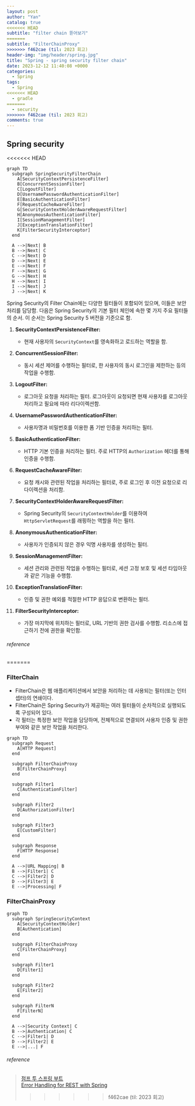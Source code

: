 ```yaml
---
layout: post
author: "Yan"
catalog: true
<<<<<<< HEAD
subtitle: "filter chain 뜯어보기"
=======
subtitle: "FilterChainProxy"
>>>>>>> f462cae (til: 2023 회고)
header-img: "img/header/spring.jpg"
title: "Spring - spring security filter chain"
date: 2023-12-12 11:40:08 +0000
categories:
  - Spring
tags:
  - Spring
<<<<<<< HEAD
  - gradle
=======
  - security
>>>>>>> f462cae (til: 2023 회고)
comments: true
---
```


## Spring security

<<<<<<< HEAD
```mermaid
graph TD
  subgraph SpringSecurityFilterChain
    A[SecurityContextPersistenceFilter]
    B[ConcurrentSessionFilter]
    C[LogoutFilter]
    D[UsernamePasswordAuthenticationFilter]
    E[BasicAuthenticationFilter]
    F[RequestCacheAwareFilter]
    G[SecurityContextHolderAwareRequestFilter]
    H[AnonymousAuthenticationFilter]
    I[SessionManagementFilter]
    J[ExceptionTranslationFilter]
    K[FilterSecurityInterceptor]
  end

  A -->|Next| B
  B -->|Next| C
  C -->|Next| D
  D -->|Next| E
  E -->|Next| F
  F -->|Next| G
  G -->|Next| H
  H -->|Next| I
  I -->|Next| J
  J -->|Next| K

```

Spring Security의 Filter Chain에는 다양한 필터들이 포함되어 있으며, 이들은 보안 처리를 담당함. 다음은 Spring Security의 기본 필터 체인에 속한 몇 가지 주요 필터들의 순서. 이 순서는 Spring Security 5 버전을 기준으로 함.

1. **SecurityContextPersistenceFilter:**
   - 현재 사용자의 `SecurityContext`를 영속화하고 로드하는 역할을 함.

2. **ConcurrentSessionFilter:**
   - 동시 세션 제어를 수행하는 필터로, 한 사용자의 동시 로그인을 제한하는 등의 작업을 수행함.

3. **LogoutFilter:**
   - 로그아웃 요청을 처리하는 필터. 로그아웃이 요청되면 현재 사용자를 로그아웃 처리하고 필요에 따라 리다이렉션함.

4. **UsernamePasswordAuthenticationFilter:**
   - 사용자명과 비밀번호를 이용한 폼 기반 인증을 처리하는 필터.

5. **BasicAuthenticationFilter:**
   - HTTP 기본 인증을 처리하는 필터. 주로 HTTP의 `Authorization` 헤더를 통해 인증을 수행함.

6. **RequestCacheAwareFilter:**
   - 요청 캐시와 관련된 작업을 처리하는 필터로, 주로 로그인 후 이전 요청으로 리다이렉션을 처리함.

7. **SecurityContextHolderAwareRequestFilter:**
   - Spring Security의 `SecurityContextHolder`를 이용하여 `HttpServletRequest`를 래핑하는 역할을 하는 필터.

8. **AnonymousAuthenticationFilter:**
   - 사용자가 인증되지 않은 경우 익명 사용자를 생성하는 필터.

9. **SessionManagementFilter:**
   - 세션 관리와 관련된 작업을 수행하는 필터로, 세션 고정 보호 및 세션 타임아웃과 같은 기능을 수행함.

10. **ExceptionTranslationFilter:**
    - 인증 및 권한 예외를 적절한 HTTP 응답으로 변환하는 필터.

11. **FilterSecurityInterceptor:**
    - 가장 마지막에 위치하는 필터로, URL 기반의 권한 검사를 수행함. 리소스에 접근하기 전에 권한을 확인함.


###### reference

=======
### FilterChain

- FilterChain은 웹 애플리케이션에서 보안을 처리하는 데 사용되는 필터(또는 인터셉터)의 연쇄이다. 
- FilterChain은 Spring Security가 제공하는 여러 필터들이 순차적으로 실행되도록 구성되어 있다. 
- 각 필터는 특정한 보안 작업을 담당하며, 전체적으로 연결되어 사용자 인증 및 권한 부여와 같은 보안 작업을 처리한다.

```mermaid
graph TD
  subgraph Request
    A[HTTP Request]
  end

  subgraph FilterChainProxy
    B[FilterChainProxy]
  end

  subgraph Filter1
    C[AuthenticationFilter]
  end

  subgraph Filter2
    D[AuthorizationFilter]
  end

  subgraph Filter3
    E[CustomFilter]
  end

  subgraph Response
    F[HTTP Response]
  end

  A -->|URL Mapping| B
  B -->|Filter1| C
  C -->|Filter2| D
  D -->|Filter3| E
  E -->|Processing| F
```

### FilterChainProxy

```mermaid
graph TD
  subgraph SpringSecurityContext
    A[SecurityContextHolder]
    B[Authentication]
  end

  subgraph FilterChainProxy
    C[FilterChainProxy]
  end

  subgraph Filter1
    D[Filter1]
  end

  subgraph Filter2
    E[Filter2]
  end

  subgraph FilterN
    F[FilterN]
  end

  A -->|Security Context| C
  B -->|Authentication| C
  C -->|Filter1| D
  D -->|Filter2| E
  E -->|...| F

```

###### reference

> [점프 투 스프링 부트](https://wikidocs.net/160957#requiredargsconstructor)  
> [Error Handling for REST with Spring](https://www.baeldung.com/exception-handling-for-rest-with-spring)
>>>>>>> f462cae (til: 2023 회고)
